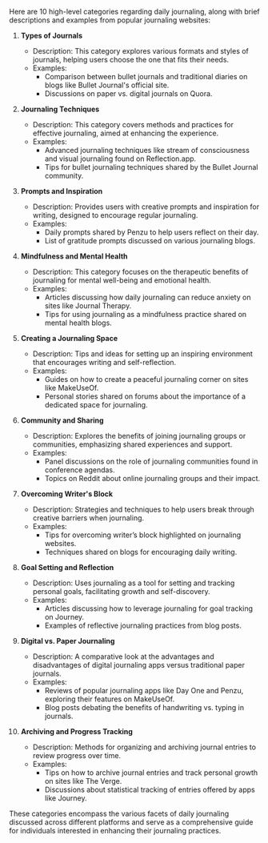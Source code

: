 Here are 10 high-level categories regarding daily journaling, along with brief descriptions and examples from popular journaling websites:

1. **Types of Journals**
   - Description: This category explores various formats and styles of journals, helping users choose the one that fits their needs.
   - Examples: 
     - Comparison between bullet journals and traditional diaries on blogs like Bullet Journal's official site.
     - Discussions on paper vs. digital journals on Quora.

2. **Journaling Techniques**
   - Description: This category covers methods and practices for effective journaling, aimed at enhancing the experience.
   - Examples:
     - Advanced journaling techniques like stream of consciousness and visual journaling found on Reflection.app.
     - Tips for bullet journaling techniques shared by the Bullet Journal community.

3. **Prompts and Inspiration**
   - Description: Provides users with creative prompts and inspiration for writing, designed to encourage regular journaling.
   - Examples:
     - Daily prompts shared by Penzu to help users reflect on their day.
     - List of gratitude prompts discussed on various journaling blogs.

4. **Mindfulness and Mental Health**
   - Description: This category focuses on the therapeutic benefits of journaling for mental well-being and emotional health.
   - Examples:
     - Articles discussing how daily journaling can reduce anxiety on sites like Journal Therapy.
     - Tips for using journaling as a mindfulness practice shared on mental health blogs.

5. **Creating a Journaling Space**
   - Description: Tips and ideas for setting up an inspiring environment that encourages writing and self-reflection.
   - Examples:
     - Guides on how to create a peaceful journaling corner on sites like MakeUseOf.
     - Personal stories shared on forums about the importance of a dedicated space for journaling.

6. **Community and Sharing**
   - Description: Explores the benefits of joining journaling groups or communities, emphasizing shared experiences and support.
   - Examples:
     - Panel discussions on the role of journaling communities found in conference agendas.
     - Topics on Reddit about online journaling groups and their impact.

7. **Overcoming Writer's Block**
   - Description: Strategies and techniques to help users break through creative barriers when journaling.
   - Examples:
     - Tips for overcoming writer’s block highlighted on journaling websites.
     - Techniques shared on blogs for encouraging daily writing.

8. **Goal Setting and Reflection**
   - Description: Uses journaling as a tool for setting and tracking personal goals, facilitating growth and self-discovery.
   - Examples:
     - Articles discussing how to leverage journaling for goal tracking on Journey.
     - Examples of reflective journaling practices from blog posts.

9. **Digital vs. Paper Journaling**
   - Description: A comparative look at the advantages and disadvantages of digital journaling apps versus traditional paper journals.
   - Examples:
     - Reviews of popular journaling apps like Day One and Penzu, exploring their features on MakeUseOf.
     - Blog posts debating the benefits of handwriting vs. typing in journals.

10. **Archiving and Progress Tracking**
    - Description: Methods for organizing and archiving journal entries to review progress over time.
    - Examples:
      - Tips on how to archive journal entries and track personal growth on sites like The Verge.
      - Discussions about statistical tracking of entries offered by apps like Journey.

These categories encompass the various facets of daily journaling discussed across different platforms and serve as a comprehensive guide for individuals interested in enhancing their journaling practices.